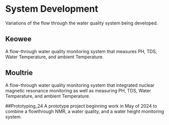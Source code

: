 # System Development
Variations of the flow through the water quality system being developed.

## Keowee
A flow-through water quality monitoring system that measures PH, TDS, Water Temperature, and ambient Temperature.

## Moultrie
A flow-through water quality monitoring system that integrated nuclear magnetic resonance monitoring as well as measuring PH, TDS, Water Temperature, and ambient Temperature.

##Prototyping_24
A prototype project beginning work in May of 2024 to combine a flowthrough NMR, a water quality, and a water height monitoring system.